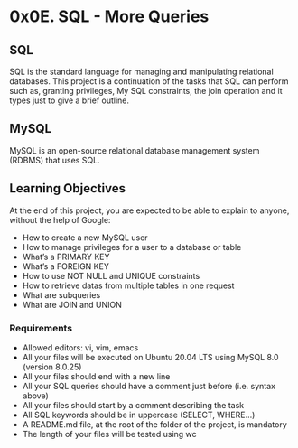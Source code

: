 # 0x0E. SQL - More Queries

## SQL
SQL is the standard language for managing and manipulating relational databases. This project is a continuation of the tasks that SQL can perform such as, granting privileges, My SQL constraints, the join operation and it types just to give a brief outline.

## MySQL
MySQL is an open-source relational database management system (RDBMS) that uses SQL.

## Learning Objectives
At the end of this project, you are expected to be able to explain to anyone, without the help of Google:
* How to create a new MySQL user
* How to manage privileges for a user to a database or table
* What’s a PRIMARY KEY
* What’s a FOREIGN KEY
* How to use NOT NULL and UNIQUE constraints
* How to retrieve datas from multiple tables in one request
* What are subqueries
* What are JOIN and UNION

### Requirements
* Allowed editors: vi, vim, emacs
* All your files will be executed on Ubuntu 20.04 LTS using MySQL 8.0 (version 8.0.25)
* All your files should end with a new line
* All your SQL queries should have a comment just before (i.e. syntax above)
* All your files should start by a comment describing the task
* All SQL keywords should be in uppercase (SELECT, WHERE…)
* A README.md file, at the root of the folder of the project, is mandatory
* The length of your files will be tested using wc
